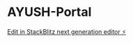 # AYUSH-Portal

[Edit in StackBlitz next generation editor ⚡️](https://stackblitz.com/~/github.com/SaishUgale/AYUSH-Portal)